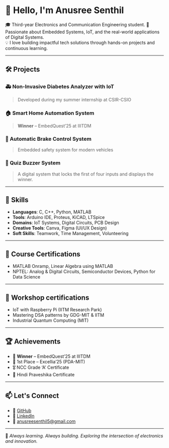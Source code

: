 # 👋 Hello, I'm Anusree Senthil

🎓 Third-year Electronics and Communication Engineering student. 
🔬 Passionate about Embedded Systems, IoT, and the real-world applications of Digital Systems.  
💡 I love building impactful tech solutions through hands-on projects and continuous learning.

---

## 🛠️ Projects

### 🚑 Non-Invasive Diabetes Analyzer with IoT
> Developed during my summer internship at CSIR-CSIO  

### 🏠 Smart Home Automation System
> **Winner** – EmbedQuest’25 at IIITDM  

### 🚗 Automatic Brake Control System
> Embedded safety system for modern vehicles  

 ### 🔔 Quiz Buzzer System
 > A digital system that locks the first of four inputs and displays the winner.

---

## 🔧 Skills

- **Languages**: C, C++, Python, MATLAB  
- **Tools**: Arduino IDE, Proteus, KiCAD, LTSpice  
- **Domains**: IoT Systems, Digital Circuits, PCB Design  
- **Creative Tools**: Canva, Figma (UI/UX Design)  
- **Soft Skills**: Teamwork, Time Management, Volunteering  

---

## 📜 Course Certifications

- MATLAB Onramp, Linear Algebra using MATLAB  
- NPTEL: Analog & Digital Circuits, Semiconductor Devices, Python for Data Science

---

## 📜 Workshop certifications
- IoT with Raspberry Pi (IITM Research Park)  
- Mastering DSA patterns by GDG-MIT & IITM  
- Industrial Quantum Computing (MIT)

---

## 🏆 Achievements

- 🥇 **Winner** – EmbedQuest’25 at IIITDM  
- 🥇 1st Place – Excellia’25 (PDA-MIT)  
- 🎖️ NCC Grade ‘A’ Certificate  
- 🏅 Hindi Praveshika Certificate  

---

## 📫 Let's Connect

- 🔗 [GitHub](https://github.com/AnusreeSenthil-52)  
- 💼 [LinkedIn]([https://www.linkedin.com/in/anusreesenthil](https://www.linkedin.com/in/anusree-senthil-a52861312))  
- 📧 anusreesenthil5@gmail.com  

---

🌱 *Always learning. Always building. Exploring the intersection of electronics and innovation.*  
